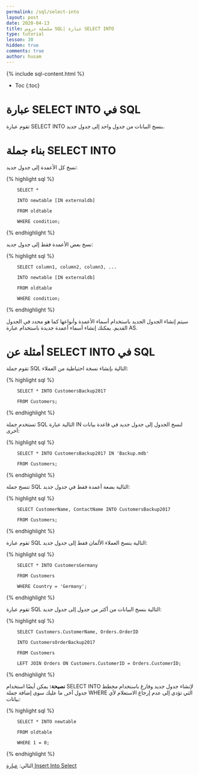 ```yaml
---
permalink: /sql/select-into
layout: post
date: 2020-04-13
title: سلسلة دروس SQL| عبارة SELECT INTO
type: tutorial
lesson: 30
hidden: true
comments: true
author: husam
---
```


{% include sql-content.html %}

* Toc
{:toc}
# عبارة SELECT INTO في SQL

تقوم عبارة SELECT INTO بنسخ البيانات من جدول واحد إلى جدول جديد.

# بناء جملة SELECT INTO

نسخ كل الأعمدة إلى جدول جديد:

{% highlight sql %}

		SELECT *

		INTO newtable [IN externaldb]

		FROM oldtable

		WHERE condition;

{% endhighlight %}

نسخ بعض الأعمدة فقط إلى جدول جديد:

{% highlight sql %}


		SELECT column1, column2, column3, ...

		INTO newtable [IN externaldb]

		FROM oldtable

		WHERE condition; 

{% endhighlight %}

سيتم إنشاء الجدول الجديد باستخدام أسماء الأعمدة وأنواعها كما هو محدد في الجدول القديم. يمكنك إنشاء أسماء أعمدة جديدة باستخدام عبارة AS.

# أمثلة عن SELECT INTO في SQL

تقوم جملة SQL التالية بإنشاء نسخة احتياطية من العملاء:

{% highlight sql %}

		SELECT * INTO CustomersBackup2017

		FROM Customers; 

{% endhighlight %} 

تستخدم جملة SQL التالية عبارة IN لنسخ الجدول إلى جدول جديد في قاعدة بيانات أخرى:

{% highlight sql %}

		SELECT * INTO CustomersBackup2017 IN 'Backup.mdb'

		FROM Customers;

{% endhighlight %} 

تنسخ جملة SQL التالية بضعة أعمدة فقط في جدول جديد:

{% highlight sql %}

		SELECT CustomerName, ContactName INTO CustomersBackup2017

		FROM Customers;
  
{% endhighlight %} 

تقوم عبارة SQL التالية بنسخ العملاء الألمان فقط إلى جدول جديد:

{% highlight sql %}

		SELECT * INTO CustomersGermany

		FROM Customers

		WHERE Country = 'Germany'; 

{% endhighlight %}

تقوم عبارة SQL التالية بنسخ البيانات من أكثر من جدول إلى جدول جديد:

 {% highlight sql %}

		SELECT Customers.CustomerName, Orders.OrderID

		INTO CustomersOrderBackup2017

		FROM Customers

		LEFT JOIN Orders ON Customers.CustomerID = Orders.CustomerID;

{% endhighlight %}

**نصيحة:** يمكن أيضًا استخدام SELECT INTO لإنشاء جدول جديد وفارغ باستخدام مخطط جدول آخر, ما عليك سوى إضافة جملة WHERE التي تؤدي إلى عدم إرجاع الاستعلام لأي بيانات:

{% highlight sql %}

		SELECT * INTO newtable

		FROM oldtable

		WHERE 1 = 0;

{% endhighlight %}

التالي: [عبارة Insert Into Select ](insert-into-select)
